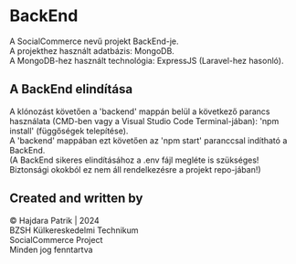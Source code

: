 # BackEnd

A SocialCommerce nevű projekt BackEnd-je. <br> A projekthez használt adatbázis: MongoDB. <br> A MongoDB-hez használt technológia: ExpressJS (Laravel-hez hasonló).

## A BackEnd elindítása

A klónozást követően a 'backend' mappán belül a következő parancs használata (CMD-ben vagy a Visual Studio Code Terminal-jában): 'npm install' (függőségek telepítése). <br> A 'backend' mappában ezt követően az 'npm start' paranccsal indítható a BackEnd. <br> (A BackEnd sikeres elindításához a .env fájl megléte is szükséges! Biztonsági okokból ez nem áll rendelkezésre a projekt repo-jában!)

## Created and written by

&copy; Hajdara Patrik | 2024 <br> BZSH Külkereskedelmi Technikum <br> SocialCommerce Project <br> Minden jog fenntartva
